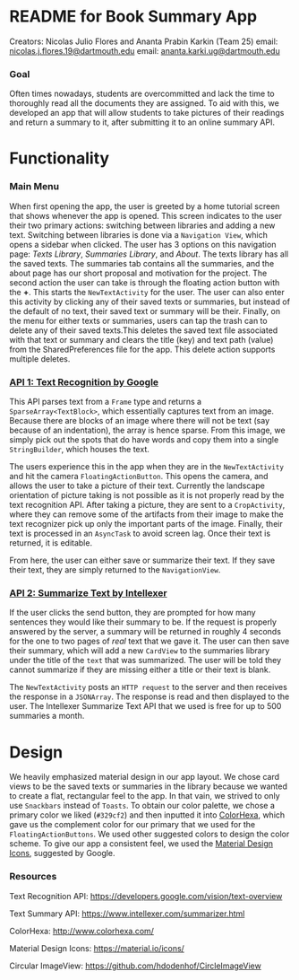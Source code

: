 # **README for Book Summary App**

Creators: Nicolas Julio Flores and Ananta Prabin Karkin (Team 25)
email: nicolas.j.flores.19@dartmouth.edu
email: ananta.karki.ug@dartmouth.edu

### Goal
Often times nowadays, students are overcommitted and lack the time to thoroughly read all the documents they are assigned. To aid with this, we developed an app that will allow students to take pictures of their readings and return a summary to it, after submitting it to an online summary API.

# **Functionality**

### Main Menu
When first opening the app, the user is greeted by a home tutorial screen that shows whenever the app is opened. This screen indicates to the user their two primary actions: switching between libraries and adding a new text. Switching between libraries is done via a ```Navigation View```, which opens a sidebar when clicked. The user has 3 options on this navigation page: *Texts Library*, *Summaries Library*, and *About*. The texts library has all the saved texts. The summaries tab contains all the summaries, and the about page has our short proposal and motivation for the project. The second action the user can take is through the floating action button with the **+**. This starts the `NewTextActivity` for the user. The user can also enter this activity by clicking any of their saved texts or summaries, but instead of the default of no text, their saved text or summary will be their. Finally, on the menu for either texts or summaries, users can tap the trash can to delete any of their saved texts.This deletes the saved text file associated with that text or summary and clears the title (key) and text path (value) from the SharedPreferences file for the app. This delete action supports multiple deletes.

### [API 1: Text Recognition by Google](https://developers.google.com/vision/text-overview)
This API parses text from a `Frame` type and returns a `SparseArray<TextBlock>`, which essentially captures text from an image. Because there are blocks of an image where there will not be text (say because of an indentation), the array is hence sparse. From this image, we simply pick out the spots that do have words and copy them into a single `StringBuilder`, which houses the text. 

The users experience this in the app when they are in the `NewTextActivity` and hit the camera `FloatingActionButton`. This opens the camera, and allows the user to take a picture of their text. Currently the landscape orientation of picture taking is not possible as it is not properly read by the text recognition API. After taking a picture, they are sent to a `CropActivity`, where they can remove some of the artifacts from their image to make the text recognizer pick up only the important parts of the image. Finally, their text is processed in an `AsyncTask` to avoid screen lag. Once their text is returned, it is editable.

From here, the user can either save or summarize their text. If they save their text, they are simply returned to the `NavigationView`. 

### [API 2: Summarize Text by Intellexer](https://www.intellexer.com/summarizer.html)
If the user clicks the send button, they are prompted for how many sentences they would like their summary to be. If the request is properly answered by the server, a summary will be returned in roughly 4 seconds for the one to two pages of *real* text that we gave it. The user can then save their summary, which will add a new `CardView` to the summaries library under the title of the `text` that was summarized. The user will be told they cannot summarize if they are missing either a title or their text is blank.

The `NewTextActivity` posts an `HTTP request` to the server and then receives the response in a `JSONArray`. The response is read and then displayed to the user. The Intellexer Summarize Text API that we used is free for up to 500 summaries a month.


# Design
We heavily emphasized material design in our app layout. We chose card views to be the saved texts or summaries in the library because we wanted to create a flat, rectangular feel to the app. In that vain, we strived to only use `Snackbars` instead of `Toasts`. To obtain our color palette, we chose a primary color we liked (`#329cf2`) and then inputted it into [ColorHexa](http://www.colorhexa.com/), which gave us the complement color for our primary that we used for the `FloatingActionButtons`. We used other suggested colors to design the color scheme. To give our app a consistent feel, we used the [Material Design Icons](https://material.io/icons/), suggested by Google.

### Resources

Text Recognition API:
https://developers.google.com/vision/text-overview

Text Summary API:
https://www.intellexer.com/summarizer.html

ColorHexa:
http://www.colorhexa.com/

Material Design Icons:
https://material.io/icons/

Circular ImageView:
https://github.com/hdodenhof/CircleImageView
